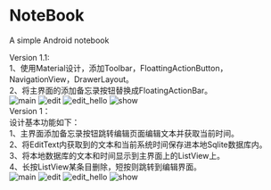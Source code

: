 # NoteBook  
A simple Android notebook  

Version 1.1:  
1、使用Material设计，添加Toolbar，FloattingActionButton，NavigationView，DrawerLayout。  
2、将主界面的添加备忘录按钮替换成FloatingActionBar。   
![main](https://github.com/cvbnt/NoteBook/raw/master/images/Version1.1/material_main.png)
![edit](https://github.com/cvbnt/NoteBook/raw/master/images/Version1.1/edit.png)
![edit_hello](https://github.com/cvbnt/NoteBook/raw/master/images/Version1.1/edit_who_are_you.png)
![show](https://github.com/cvbnt/NoteBook/raw/master/images/Version1.1/show.png)  
Version 1：  
设计基本功能如下：  
1、主界面添加备忘录按钮跳转编辑页面编辑文本并获取当前时间。  
2、将EditText内获取到的文本和当前系统时间保存进本地Sqlite数据库内。  
3、将本地数据库的文本和时间显示到主界面上的ListView上。  
4、长按ListView某条目删除，短按则跳转到编辑界面。  
![main](https://github.com/cvbnt/NoteBook/raw/master/images/Version1/main.png)
![edit](https://github.com/cvbnt/NoteBook/raw/master/images/Version1/edit.png)
![edit_hello](https://github.com/cvbnt/NoteBook/raw/master/images/Version1/edit_hello.png)
![show](https://github.com/cvbnt/NoteBook/images/raw/master/images/Version1/show.png)
